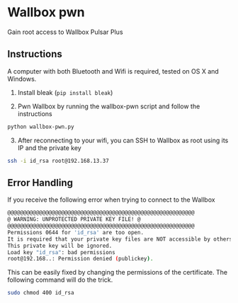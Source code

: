 # Wallbox pwn
Gain root access to Wallbox Pulsar Plus

## Instructions
A computer with both Bluetooth and Wifi is required, tested on OS X and Windows.

1. Install bleak (`pip install bleak`)

2. Pwn Wallbox by running the wallbox-pwn script and follow the instructions
```bash
python wallbox-pwn.py
```

3. After reconnecting to your wifi, you can SSH to Wallbox as root using its IP and the private key
```bash
ssh -i id_rsa root@192.168.13.37
```
## Error Handling
If you receive the following error when trying to connect to the Wallbox
```bash
@@@@@@@@@@@@@@@@@@@@@@@@@@@@@@@@@@@@@@@@@@@@@@@@@@@@@@@@@@@
@ WARNING: UNPROTECTED PRIVATE KEY FILE! @
@@@@@@@@@@@@@@@@@@@@@@@@@@@@@@@@@@@@@@@@@@@@@@@@@@@@@@@@@@@
Permissions 0644 for 'id_rsa' are too open.
It is required that your private key files are NOT accessible by others.
This private key will be ignored.
Load key "id_rsa": bad permissions
root@192.168..: Permission denied (publickey).
```
This can be easily fixed by changing the permissions of the certificate.
The following command will do the trick.
```bash
sudo chmod 400 id_rsa
```
